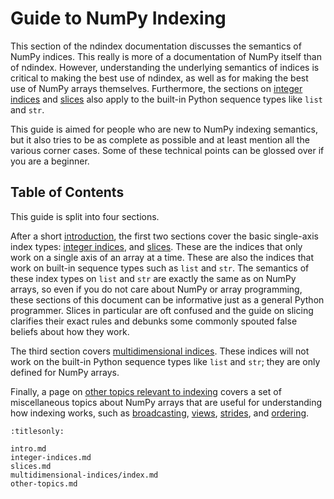 # Guide to NumPy Indexing

This section of the ndindex documentation discusses the semantics of NumPy
indices. This really is more of a documentation of NumPy itself than of
ndindex. However, understanding the underlying semantics of indices is
critical to making the best use of ndindex, as well as for making the best use
of NumPy arrays themselves. Furthermore, the sections on [integer
indices](integer-indices.md) and [slices](slices.md) also apply to the built-in
Python sequence types like `list` and `str`.

This guide is aimed for people who are new to NumPy indexing semantics, but it
also tries to be as complete as possible and at least mention all the various
corner cases. Some of these technical points can be glossed over if you are a
beginner.

## Table of Contents

This guide is split into four sections.

After a short [introduction](intro.md), the first two sections cover the basic
single-axis index types: [integer indices](integer-indices.md), and
[slices](slices.md). These are the indices that only work on a single axis of
an array at a time. These are also the indices that work on built-in sequence
types such as `list` and `str`. The semantics of these index types on `list`
and `str` are exactly the same as on NumPy arrays, so even if you do not care
about NumPy or array programming, these sections of this document can be
informative just as a general Python programmer. Slices in particular are oft
confused and the guide on slicing clarifies their exact rules and debunks some
commonly spouted false beliefs about how they work.

The third section covers [multidimensional
indices](multidimensional-indices/index.md). These indices will not work on the
built-in Python sequence types like `list` and `str`; they are only defined
for NumPy arrays.

Finally, a page on [other topics relevant to indexing](other-topics.md) covers
a set of miscellaneous topics about NumPy arrays that are useful for
understanding how indexing works, such as [broadcasting](broadcasting),
[views](views-vs-copies), [strides](strides), and
[ordering](c-vs-fortran-ordering).

```{toctree}
:titlesonly:

intro.md
integer-indices.md
slices.md
multidimensional-indices/index.md
other-topics.md
```
